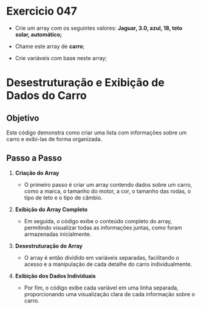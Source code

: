 # Exercicio 047

-   Crie um array com os seguintes valores: **Jaguar, 3.0, azul, 18, teto solar, automático;**

-   Chame este array de **carro**;

-   Crie variáveis com base neste array;

# Desestruturação e Exibição de Dados do Carro

## Objetivo

Este código demonstra como criar uma lista com informações sobre um carro e exibi-las de forma organizada.

## Passo a Passo

1. **Criação do Array**

    - O primeiro passo é criar um array contendo dados sobre um carro, como a marca, o tamanho do motor, a cor, o tamanho das rodas, o tipo de teto e o tipo de câmbio.

2. **Exibição do Array Completo**

    - Em seguida, o código exibe o conteúdo completo do array, permitindo visualizar todas as informações juntas, como foram armazenadas inicialmente.

3. **Desestruturação do Array**

    - O array é então dividido em variáveis separadas, facilitando o acesso e a manipulação de cada detalhe do carro individualmente.

4. **Exibição dos Dados Individuais**
    - Por fim, o código exibe cada variável em uma linha separada, proporcionando uma visualização clara de cada informação sobre o carro.
